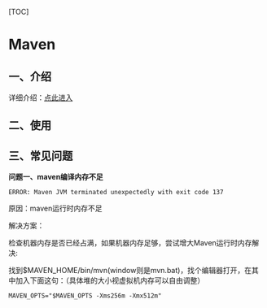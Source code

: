 [TOC]

# Maven

## 一、介绍

详细介绍：[点此进入](https://blog.csdn.net/qq_37604508/article/details/82814130)

## 二、使用



## 三、常见问题
**问题一、maven编译内存不足**

```text
ERROR: Maven JVM terminated unexpectedly with exit code 137
```
原因：maven运行时内存不足

解决方案：

检查机器内存是否已经占满，如果机器内存足够，尝试增大Maven运行时内存解决:

找到$MAVEN_HOME/bin/mvn(window则是mvn.bat)，找个编辑器打开，在其中加入下面这句：（具体堆的大小视虚拟机内存可以自由调整）

```shell
MAVEN_OPTS="$MAVEN_OPTS -Xms256m -Xmx512m"
```